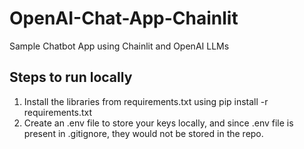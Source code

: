 # OpenAI-Chat-App-Chainlit
Sample Chatbot App using Chainlit and OpenAI LLMs

## Steps to run locally

<ol>
  <li>Install the libraries from requirements.txt using pip install -r requirements.txt</li>
  <li>Create an .env file to store your keys locally, and since .env file is present in .gitignore, they would not be stored in the repo. </li>


